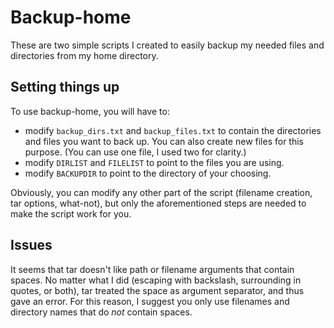 # Backup-home

These are two simple scripts I created to easily backup my needed files and directories from my home directory.

## Setting things up

To use backup-home, you will have to:
- modify `backup_dirs.txt` and `backup_files.txt` to contain the directories and files you want to back up.
  You can also create new files for this purpose. (You can use one file, I used two for clarity.)
- modify `DIRLIST` and `FILELIST` to point to the files you are using.
- modify `BACKUPDIR` to point to the directory of your choosing.

Obviously, you can modify any other part of the script (filename creation, tar options, what-not), but only the
aforementioned steps are needed to make the script work for you.

## Issues

It seems that tar doesn't like path or filename arguments that contain spaces. No matter what I did (escaping with backslash, surrounding in quotes, or both), tar treated the space as argument separator, and thus gave an error.
For this reason, I suggest you only use filenames and directory names that do *not* contain spaces.
